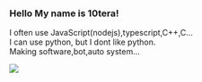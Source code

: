 ### Hello My name is 10tera!
I often use JavaScript(nodejs),typescript,C++,C...</br>
I can use python, but I dont like python.</br>
Making software,bot,auto system...

<a href="https://github.com/anuraghazra/github-readme-stats">
  <img align="left" src="https://github-readme-stats.vercel.app/api/top-langs/?username=10tera&theme=merko" />
</a>
